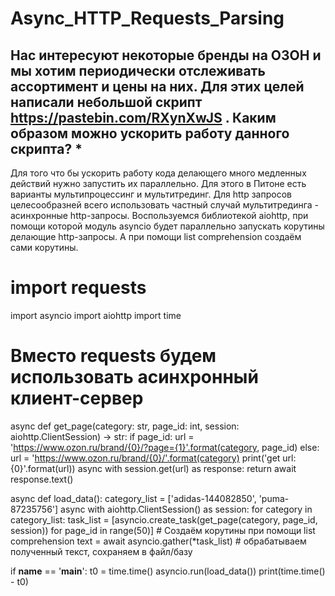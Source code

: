 # Async_HTTP_Requests_Parsing
## Нас интересуют некоторые бренды на ОЗОН и мы хотим периодически отслеживать ассортимент и цены на них. Для этих целей написали небольшой скрипт https://pastebin.com/RXynXwJS . Каким образом можно ускорить работу данного скрипта? *
Для того что бы ускорить работу кода делающего много медленных действий нужно запустить их параллельно. Для этого в Питоне есть варианты мультипроцессинг и мультитрединг. Для http запросов целесообразней всего использовать частный случай мультитрединга - асинхронные http-запросы. Воспользуемся библиотекой aiohttp, при помощи которой модуль asyncio будет параллельно запускать корутины делающие http-запросы. А при помощи list comprehension создаём сами корутины.

# import requests
import asyncio
import aiohttp
import time


# Вместо requests будем использовать асинхронный клиент-сервер
async def get_page(category: str, page_id: int, session: aiohttp.ClientSession) -> str:
    if page_id:
        url = 'https://www.ozon.ru/brand/{0}/?page={1}'.format(category, page_id)
    else:
        url = 'https://www.ozon.ru/brand/{0}/'.format(category)
    print('get url: {0}'.format(url))
    async with session.get(url) as response:
        return await response.text()


async def load_data():
    category_list = ['adidas-144082850', 'puma-87235756']
    async with aiohttp.ClientSession() as session:
        for category in category_list:
            task_list = [asyncio.create_task(get_page(category, page_id, session)) for page_id in range(50)]
            # Создаём корутины при помощи list comprehension 
            text = await asyncio.gather(*task_list)
            # обрабатываем полученный текст, сохраняем в файл/базу


if __name__ == '__main__':
    t0 = time.time()
    asyncio.run(load_data())
    print(time.time() - t0)
